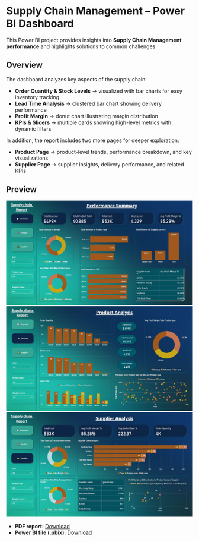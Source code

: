 # Supply Chain Management – Power BI Dashboard

This Power BI project provides insights into **Supply Chain Management performance** and highlights solutions to common challenges.  

## Overview
The dashboard analyzes key aspects of the supply chain:  

- **Order Quantity & Stock Levels** → visualized with bar charts for easy inventory tracking  
- **Lead Time Analysis** → clustered bar chart showing delivery performance  
- **Profit Margin** → donut chart illustrating margin distribution  
- **KPIs & Slicers** → multiple cards showing high-level metrics with dynamic filters  

In addition, the report includes two more pages for deeper exploration:  

- **Product Page** → product-level trends, performance breakdown, and key visualizations  
- **Supplier Page** → supplier insights, delivery performance, and related KPIs  

## Preview
![Performance Summary](https://github.com/varunkumar24111/Power-BI---Dashboard/blob/main/Images/Performance%20Summary.JPG)
![Product Analysis](https://github.com/varunkumar24111/Power-BI---Dashboard/blob/main/Images/Product%20Analysis.JPG)
![Supplier Analysis](https://github.com/varunkumar24111/Power-BI---Dashboard/blob/main/Images/Supplier%20Analysis.JPG)

- **PDF report:** [Download](./Supply_Chain_Project_Pdf_File.pdf)
- **Power BI file (.pbix):** [Download](./Supply_Chain_Dashboard.pbix) 
